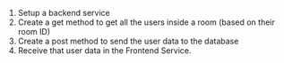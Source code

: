1. Setup a backend service
2. Create a get method to get all the users inside a room (based on their room ID)
3. Create a post method to send the user data to the database
4. Receive that user data in the Frontend Service.
